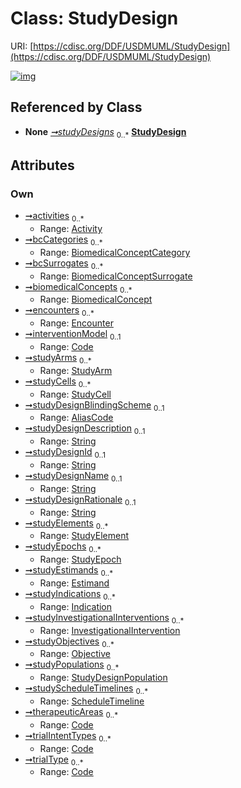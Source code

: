
# Class: StudyDesign




URI: [https://cdisc.org/DDF/USDMUML/StudyDesign](https://cdisc.org/DDF/USDMUML/StudyDesign)


[![img](https://yuml.me/diagram/nofunky;dir:TB/class/[StudyEpoch],[StudyElement],[StudyDesignPopulation],[Code]<trialType%200..*-++[StudyDesign&#124;studyDesignDescription:string%20%3F;studyDesignId:string%20%3F;studyDesignName:string%20%3F;studyDesignRationale:string%20%3F],[Code]<trialIntentTypes%200..*-++[StudyDesign],[Code]<therapeuticAreas%200..*-++[StudyDesign],[ScheduleTimeline]<studyScheduleTimelines%200..*-++[StudyDesign],[StudyDesignPopulation]<studyPopulations%200..*-++[StudyDesign],[Objective]<studyObjectives%200..*-++[StudyDesign],[InvestigationalIntervention]<studyInvestigationalInterventions%200..*-++[StudyDesign],[Indication]<studyIndications%200..*-++[StudyDesign],[Estimand]<studyEstimands%200..*-++[StudyDesign],[StudyEpoch]<studyEpochs%200..*-++[StudyDesign],[StudyElement]<studyElements%200..*-++[StudyDesign],[AliasCode]<studyDesignBlindingScheme%200..1-++[StudyDesign],[StudyCell]<studyCells%200..*-++[StudyDesign],[StudyArm]<studyArms%200..*-++[StudyDesign],[Code]<interventionModel%200..1-++[StudyDesign],[Encounter]<encounters%200..*-++[StudyDesign],[BiomedicalConcept]<biomedicalConcepts%200..*-++[StudyDesign],[BiomedicalConceptSurrogate]<bcSurrogates%200..*-++[StudyDesign],[BiomedicalConceptCategory]<bcCategories%200..*-++[StudyDesign],[Activity]<activities%200..*-++[StudyDesign],[Study]++-%20studyDesigns%200..*>[StudyDesign],[StudyCell],[StudyArm],[Study],[ScheduleTimeline],[Objective],[InvestigationalIntervention],[Indication],[Estimand],[Encounter],[Code],[BiomedicalConceptSurrogate],[BiomedicalConceptCategory],[BiomedicalConcept],[AliasCode],[Activity])](https://yuml.me/diagram/nofunky;dir:TB/class/[StudyEpoch],[StudyElement],[StudyDesignPopulation],[Code]<trialType%200..*-++[StudyDesign&#124;studyDesignDescription:string%20%3F;studyDesignId:string%20%3F;studyDesignName:string%20%3F;studyDesignRationale:string%20%3F],[Code]<trialIntentTypes%200..*-++[StudyDesign],[Code]<therapeuticAreas%200..*-++[StudyDesign],[ScheduleTimeline]<studyScheduleTimelines%200..*-++[StudyDesign],[StudyDesignPopulation]<studyPopulations%200..*-++[StudyDesign],[Objective]<studyObjectives%200..*-++[StudyDesign],[InvestigationalIntervention]<studyInvestigationalInterventions%200..*-++[StudyDesign],[Indication]<studyIndications%200..*-++[StudyDesign],[Estimand]<studyEstimands%200..*-++[StudyDesign],[StudyEpoch]<studyEpochs%200..*-++[StudyDesign],[StudyElement]<studyElements%200..*-++[StudyDesign],[AliasCode]<studyDesignBlindingScheme%200..1-++[StudyDesign],[StudyCell]<studyCells%200..*-++[StudyDesign],[StudyArm]<studyArms%200..*-++[StudyDesign],[Code]<interventionModel%200..1-++[StudyDesign],[Encounter]<encounters%200..*-++[StudyDesign],[BiomedicalConcept]<biomedicalConcepts%200..*-++[StudyDesign],[BiomedicalConceptSurrogate]<bcSurrogates%200..*-++[StudyDesign],[BiomedicalConceptCategory]<bcCategories%200..*-++[StudyDesign],[Activity]<activities%200..*-++[StudyDesign],[Study]++-%20studyDesigns%200..*>[StudyDesign],[StudyCell],[StudyArm],[Study],[ScheduleTimeline],[Objective],[InvestigationalIntervention],[Indication],[Estimand],[Encounter],[Code],[BiomedicalConceptSurrogate],[BiomedicalConceptCategory],[BiomedicalConcept],[AliasCode],[Activity])

## Referenced by Class

 *  **None** *[➞studyDesigns](study__studyDesigns.md)*  <sub>0..\*</sub>  **[StudyDesign](StudyDesign.md)**

## Attributes


### Own

 * [➞activities](studyDesign__activities.md)  <sub>0..\*</sub>
     * Range: [Activity](Activity.md)
 * [➞bcCategories](studyDesign__bcCategories.md)  <sub>0..\*</sub>
     * Range: [BiomedicalConceptCategory](BiomedicalConceptCategory.md)
 * [➞bcSurrogates](studyDesign__bcSurrogates.md)  <sub>0..\*</sub>
     * Range: [BiomedicalConceptSurrogate](BiomedicalConceptSurrogate.md)
 * [➞biomedicalConcepts](studyDesign__biomedicalConcepts.md)  <sub>0..\*</sub>
     * Range: [BiomedicalConcept](BiomedicalConcept.md)
 * [➞encounters](studyDesign__encounters.md)  <sub>0..\*</sub>
     * Range: [Encounter](Encounter.md)
 * [➞interventionModel](studyDesign__interventionModel.md)  <sub>0..1</sub>
     * Range: [Code](Code.md)
 * [➞studyArms](studyDesign__studyArms.md)  <sub>0..\*</sub>
     * Range: [StudyArm](StudyArm.md)
 * [➞studyCells](studyDesign__studyCells.md)  <sub>0..\*</sub>
     * Range: [StudyCell](StudyCell.md)
 * [➞studyDesignBlindingScheme](studyDesign__studyDesignBlindingScheme.md)  <sub>0..1</sub>
     * Range: [AliasCode](AliasCode.md)
 * [➞studyDesignDescription](studyDesign__studyDesignDescription.md)  <sub>0..1</sub>
     * Range: [String](types/String.md)
 * [➞studyDesignId](studyDesign__studyDesignId.md)  <sub>0..1</sub>
     * Range: [String](types/String.md)
 * [➞studyDesignName](studyDesign__studyDesignName.md)  <sub>0..1</sub>
     * Range: [String](types/String.md)
 * [➞studyDesignRationale](studyDesign__studyDesignRationale.md)  <sub>0..1</sub>
     * Range: [String](types/String.md)
 * [➞studyElements](studyDesign__studyElements.md)  <sub>0..\*</sub>
     * Range: [StudyElement](StudyElement.md)
 * [➞studyEpochs](studyDesign__studyEpochs.md)  <sub>0..\*</sub>
     * Range: [StudyEpoch](StudyEpoch.md)
 * [➞studyEstimands](studyDesign__studyEstimands.md)  <sub>0..\*</sub>
     * Range: [Estimand](Estimand.md)
 * [➞studyIndications](studyDesign__studyIndications.md)  <sub>0..\*</sub>
     * Range: [Indication](Indication.md)
 * [➞studyInvestigationalInterventions](studyDesign__studyInvestigationalInterventions.md)  <sub>0..\*</sub>
     * Range: [InvestigationalIntervention](InvestigationalIntervention.md)
 * [➞studyObjectives](studyDesign__studyObjectives.md)  <sub>0..\*</sub>
     * Range: [Objective](Objective.md)
 * [➞studyPopulations](studyDesign__studyPopulations.md)  <sub>0..\*</sub>
     * Range: [StudyDesignPopulation](StudyDesignPopulation.md)
 * [➞studyScheduleTimelines](studyDesign__studyScheduleTimelines.md)  <sub>0..\*</sub>
     * Range: [ScheduleTimeline](ScheduleTimeline.md)
 * [➞therapeuticAreas](studyDesign__therapeuticAreas.md)  <sub>0..\*</sub>
     * Range: [Code](Code.md)
 * [➞trialIntentTypes](studyDesign__trialIntentTypes.md)  <sub>0..\*</sub>
     * Range: [Code](Code.md)
 * [➞trialType](studyDesign__trialType.md)  <sub>0..\*</sub>
     * Range: [Code](Code.md)
